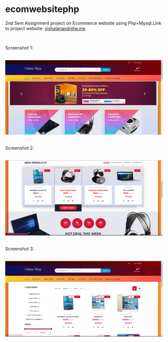 # ecomwebsitephp
2nd Sem Assignment project on Ecommerce website using Php+Mysql.Link to project website: [vishalanandnitw.me](http://vishalanandnitw.me/)

<br>
  
Screenshot 1: <br><br>

<img src="1.1.PNG" alt="website homepage screenshot"> <br><br>

Screenshot 2: <br><br>

<img src="1.2.PNG" alt="website homepage screenshot"> <br><br>

Screenshot 3: <br><br>

<img src="1.3.PNG" alt="website homepage screenshot">
